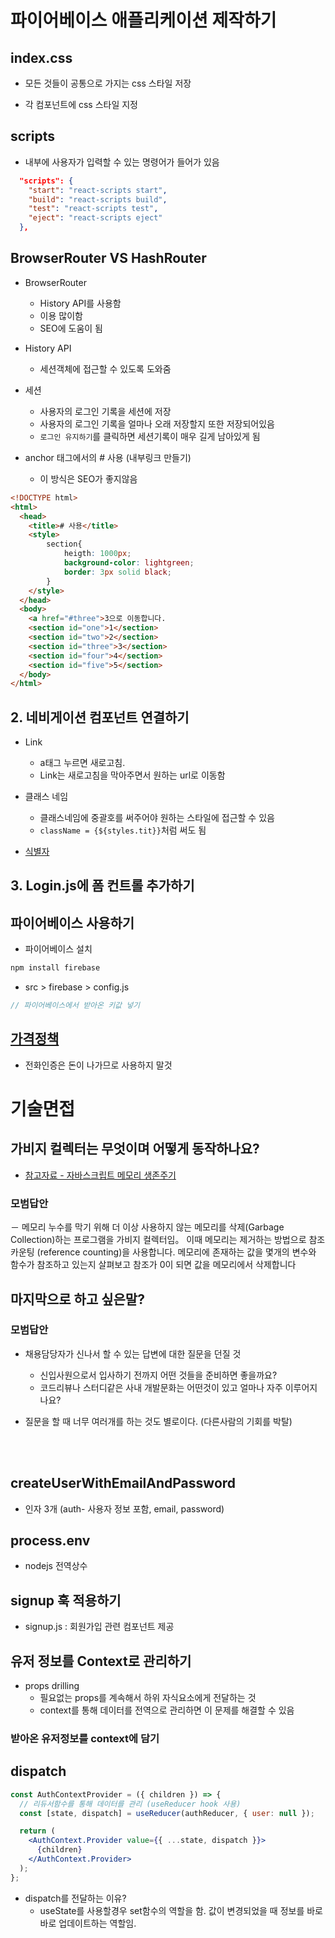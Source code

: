 # 파이어베이스 애플리케이션 제작하기

## index.css

- 모든 것들이 공통으로 가지는 css 스타일 저장

- 각 컴포넌트에 css 스타일 지정

## scripts

- 내부에 사용자가 입력할 수 있는 명령어가 들어가 있음

```json
  "scripts": {
    "start": "react-scripts start",
    "build": "react-scripts build",
    "test": "react-scripts test",
    "eject": "react-scripts eject"
  },
```

## BrowserRouter VS HashRouter

- BrowserRouter

  - History API를 사용함
  - 이용 많이함
  - SEO에 도움이 됨

- History API
  - 세션객체에 접근할 수 있도록 도와줌
- 세션

  - 사용자의 로그인 기록을 세션에 저장
  - 사용자의 로그인 기록을 얼마나 오래 저장할지 또한 저장되어있음
  - `로그인 유지하기`를 클릭하면 세션기록이 매우 길게 남아있게 됨

- anchor 태그에서의 # 사용 (내부링크 만들기)
  - 이 방식은 SEO가 좋지않음

```html
<!DOCTYPE html>
<html>
  <head>
    <title># 사용</title>
    <style>
        section{
            heigth: 1000px;
            background-color: lightgreen;
            border: 3px solid black;
        }
    </style>
  </head>
  <body>
    <a href="#three">3으로 이동합니다.
    <section id="one">1</section>
    <section id="two">2</section>
    <section id="three">3</section>
    <section id="four">4</section>
    <section id="five">5</section>
  </body>
</html>
```

## 2. 네비게이션 컴포넌트 연결하기

- Link

  - a태그 누르면 새로고침.
  - Link는 새로고침을 막아주면서 원하는 url로 이동함

- 클래스 네임

  - 클래스네임에 중괄호를 써주어야 원하는 스타일에 접근할 수 있음
  - `className = {${styles.tit}}`처럼 써도 됨

- [식별자](https://developer.mozilla.org/ko/docs/Glossary/Identifier)

## 3. Login.js에 폼 컨트롤 추가하기

## 파이어베이스 사용하기

- 파이어베이스 설치

```bash
npm install firebase
```

- src > firebase > config.js

```js
// 파이어베이스에서 받아온 키값 넣기
```

## [가격정책](https://firebase.google.com/pricing)

- 전화인증은 돈이 나가므로 사용하지 말것

# 기술면접

## 가비지 컬렉터는 무엇이며 어떻게 동작하나요?

- [참고자료 - 자바스크립트 메모리 생존주기](https://developer.mozilla.org/ko/docs/Web/JavaScript/Memory_Management)

### 모범답안

－ 메모리 누수를 막기 위해 더 이상 사용하지 않는 메모리를 삭제(Garbage Collection)하는 프로그램을 가비지 컬렉터임。 이때 메모리는 제거하는 방법으로 참조 카운팅 (reference counting)을 사용합니다. 메모리에 존재하는 값을 몇개의 변수와 함수가 참조하고 있는지 살펴보고 참조가 0이 되면 값을 메모리에서 삭제합니다

## 마지막으로 하고 싶은말?

### 모범답안

- 채용담당자가 신나서 할 수 있는 답변에 대한 질문을 던질 것

  - 신입사원으로서 입사하기 전까지 어떤 것들을 준비하면 좋을까요?
  - 코드리뷰나 스터디같은 사내 개발문화는 어떤것이 있고 얼마나 자주 이루어지나요?

- 질문을 할 때 너무 여러개를 하는 것도 별로이다. (다른사람의 기회를 박탈)

<br><br>

## createUserWithEmailAndPassword

- 인자 3개 (auth- 사용자 정보 포함, email, password)

## process.env

- nodejs 전역상수

## signup 훅 적용하기

- signup.js : 회원가입 관련 컴포넌트 제공

## 유저 정보를 Context로 관리하기

- props drilling
  - 필요없는 props를 계속해서 하위 자식요소에게 전달하는 것
  - context를 통해 데이터를 전역으로 관리하면 이 문제를 해결할 수 있음

### 받아온 유저정보를 context에 담기

## dispatch

```jsx
const AuthContextProvider = ({ children }) => {
  // 리듀서함수를 통해 데이터를 관리 (useReducer hook 사용)
  const [state, dispatch] = useReducer(authReducer, { user: null });

  return (
    <AuthContext.Provider value={{ ...state, dispatch }}>
      {children}
    </AuthContext.Provider>
  );
};
```

- dispatch를 전달하는 이유?
  - useState를 사용할경우 set함수의 역할을 함. 값이 변경되었을 때 정보를 바로바로 업데이트하는 역할임.
